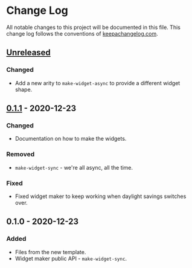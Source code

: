 # Change Log
All notable changes to this project will be documented in this file. This change log follows the conventions of [keepachangelog.com](http://keepachangelog.com/).

## [Unreleased]
### Changed
- Add a new arity to `make-widget-async` to provide a different widget shape.

## [0.1.1] - 2020-12-23
### Changed
- Documentation on how to make the widgets.

### Removed
- `make-widget-sync` - we're all async, all the time.

### Fixed
- Fixed widget maker to keep working when daylight savings switches over.

## 0.1.0 - 2020-12-23
### Added
- Files from the new template.
- Widget maker public API - `make-widget-sync`.

[Unreleased]: https://github.com/your-name/eva-lab2/compare/0.1.1...HEAD
[0.1.1]: https://github.com/your-name/eva-lab2/compare/0.1.0...0.1.1
